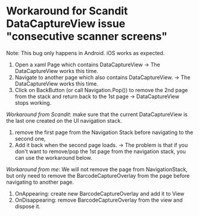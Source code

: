 # Workaround for Scandit DataCaptureView issue "consecutive scanner screens"

Note: This bug only happens in Android. iOS works as expected.
1. Open a xaml Page which contains DataCaptureView -> The DataCaptureView works this time.
2. Navigate to another page which also contains DataCaptureView. -> The DataCaptureView works this time.
3. Click on BackButton (or call Navigation.Pop()) to remove the 2nd page from the stack and return back to the 1st page -> DataCaptureView stops working.

*Workaround from Scandit*: make sure that the current DataCaptureView is the last one created on the UI navigation stack. 
1. remove the first page from the Navigation Stack before navigating to the second one, 
2. Add it back when the second page loads.
-> The problem is that if you don't want to remove/pop the 1st page from the navigation stack, you can use the workaround below.

*Workaround from me*: We will not remove the page from NavigationStack, but only need to remove the BarcodeCaptureOverlay from the page before navigating to another page.
1. OnAppearing: create new BarcodeCaptureOverlay and add it to View
2. OnDisappearing: remove BarcodeCaptureOverlay from the view and dispose it.
